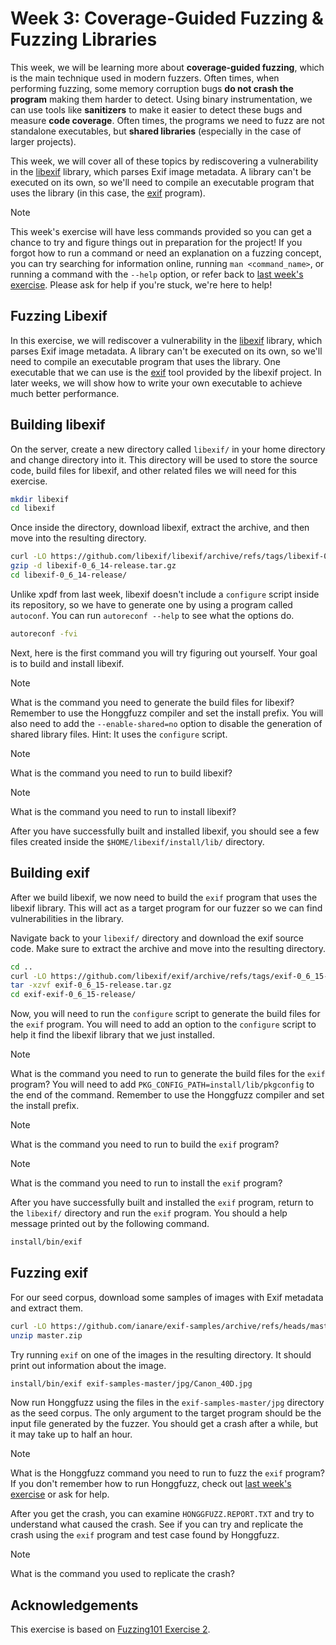 # Week 3: Coverage-Guided Fuzzing & Fuzzing Libraries

This week, we will be learning more about **coverage-guided fuzzing**, which is the main technique used in modern fuzzers.
Often times, when performing fuzzing, some memory corruption bugs **do not crash the program** making them harder to detect.
Using binary instrumentation, we can use tools like **sanitizers** to make it easier to detect these bugs and measure **code coverage**.
Often times, the programs we need to fuzz are not standalone executables, but **shared libraries** (especially in the case of larger projects).

This week, we will cover all of these topics by rediscovering a vulnerability in the [libexif](https://libexif.github.io/) library, which parses Exif image metadata.
A library can't be executed on its own, so we'll need to compile an executable program that uses the library (in this case, the [exif](https://github.com/libexif/exif) program).

> [!NOTE]
> This week's exercise will have less commands provided so you can get a chance to try and figure things out in preparation for the project!
> If you forgot how to run a command or need an explanation on a fuzzing concept, you can try searching for information online, running `man <command_name>`, or running a command with the `--help` option, or refer back to [last week's exercise](02-intro-to-fuzzing.md).
> Please ask for help if you're stuck, we're here to help!

## Fuzzing Libexif

In this exercise, we will rediscover a vulnerability in the [libexif](https://libexif.github.io/) library, which parses Exif image metadata.
A library can't be executed on its own, so we'll need to compile an executable program that uses the library.
One executable that we can use is the [exif](https://github.com/libexif/exif) tool provided by the libexif project.
In later weeks, we will show how to write your own executable to achieve much better performance.

## Building libexif

On the server, create a new directory called `libexif/` in your home directory and change directory into it. This directory will be used to store the source code, build files for libexif, and other related files we will need for this exercise.

```sh
mkdir libexif
cd libexif
```

Once inside the directory, download libexif, extract the archive, and then move into the resulting directory.

```sh
curl -LO https://github.com/libexif/libexif/archive/refs/tags/libexif-0_6_14-release.tar.gz
gzip -d libexif-0_6_14-release.tar.gz
cd libexif-0_6_14-release/
```

Unlike xpdf from last week, libexif doesn't include a `configure` script inside its repository, so we have to generate one by using a program called `autoconf`. You can run `autoreconf --help` to see what the options do.

```sh
autoreconf -fvi
```

Next, here is the first command you will try figuring out yourself.
Your goal is to build and install libexif.

> [!NOTE]
> What is the command you need to generate the build files for libexif?
> Remember to use the Honggfuzz compiler and set the install prefix.
> You will also need to add the `--enable-shared=no` option to disable the generation of shared library files.
> Hint: It uses the `configure` script.

> [!NOTE]
> What is the command you need to run to build libexif?

> [!NOTE]
> What is the command you need to run to install libexif?

After you have successfully built and installed libexif, you should see a few files created inside the `$HOME/libexif/install/lib/` directory.

## Building exif

After we build libexif, we now need to build the `exif` program that uses the libexif library.
This will act as a target program for our fuzzer so we can find vulnerabilities in the library.

Navigate back to your `libexif/` directory and download the exif source code. Make sure to extract the archive and move into the resulting directory.

```sh
cd ..
curl -LO https://github.com/libexif/exif/archive/refs/tags/exif-0_6_15-release.tar.gz
tar -xzvf exif-0_6_15-release.tar.gz
cd exif-exif-0_6_15-release/
```

Now, you will need to run the `configure` script to generate the build files for the `exif` program.
You will need to add an option to the `configure` script to help it find the libexif library that we just installed.

> [!NOTE]
> What is the command you need to run to generate the build files for the `exif` program?
> You will need to add `PKG_CONFIG_PATH=install/lib/pkgconfig` to the end of the command.
> Remember to use the Honggfuzz compiler and set the install prefix.

> [!NOTE]
> What is the command you need to run to build the `exif` program?

> [!NOTE]
> What is the command you need to run to install the `exif` program?

After you have successfully built and installed the `exif` program, return to the `libexif/` directory and run the `exif` program.
You should a help message printed out by the following command.

```sh
install/bin/exif
```

## Fuzzing exif

For our seed corpus, download some samples of images with Exif metadata and extract them.

```sh
curl -LO https://github.com/ianare/exif-samples/archive/refs/heads/master.zip
unzip master.zip
```

Try running `exif` on one of the images in the resulting directory.
It should print out information about the image.

```sh
install/bin/exif exif-samples-master/jpg/Canon_40D.jpg
```

Now run Honggfuzz using the files in the `exif-samples-master/jpg` directory as the seed corpus.
The only argument to the target program should be the input file generated by the fuzzer.
You should get a crash after a while, but it may take up to half an hour.

> [!NOTE]
> What is the Honggfuzz command you need to run to fuzz the `exif` program?
> If you don't remember how to run Honggfuzz, check out [last week's exercise](02-intro-to-fuzzing.md) or ask for help.

After you get the crash, you can examine `HONGGFUZZ.REPORT.TXT` and try to understand what caused the crash.
See if you can try and replicate the crash using the `exif` program and test case found by Honggfuzz.

> [!NOTE]
> What is the command you used to replicate the crash?

## Acknowledgements
This exercise is based on [Fuzzing101 Exercise 2](https://github.com/antonio-morales/Fuzzing101/tree/main/Exercise%202).
